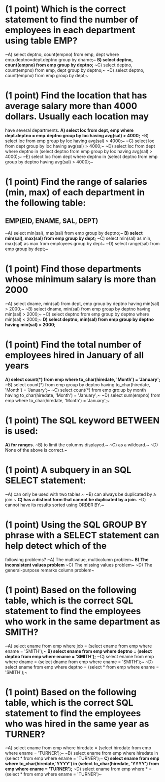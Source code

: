 # (1 point) Which is the correct statement to find the number of employees in each department using table EMP?
~A) select deptno, count(empno) from emp, dept where emp.deptno=dept.deptno group by dname;~
**B) select deptno, count(empno) from emp group by deptno;**
~C) select deptno, count(empno) from emp, dept group by deptno;~
~D) select deptno, count(empno) from emp group by dept;~

# (1 point) Find the location that has average salary more than 4000 dollars. Usually each location may
have several departments.
**A) select loc from dept, emp where dept.deptno = emp.deptno group by loc having avg(sal) > 4000;**
~B) select loc from emp group by loc having avg(sal) > 4000;~
~C) select loc from dept group by loc having avg(sal) > 4000;~
~D) select loc from dept where deptno in (select deptno from emp group by loc having avg(sal) > 4000);~
~E) select loc from dept where deptno in (select deptno from emp group by deptno having avg(sal) > 4000);~

# (1 point) Find the range of salaries (min, max) of each department in the following table:
## EMP(EID, ENAME, SAL, DEPT)
~A) select min(sal), max(sal) from emp group by deptno;~
**B) select min(sal), max(sal) from emp group by dept;**
~C) select min(sal) as min, max(sal) as max from employees group by dept~
~D) select range(sal) from emp group by dept;~

# (1 point) Find those departments whose minimum salary is more than 2000
~A) select dname, min(sal) from dept, emp group by deptno having min(sal) > 2000;~
~B) select dname, min(sal) from emp group by deptno having min(sal) > 2000;~
~C) select deptno from emp group by deptno where min(sal) < 2000;~
**D) select deptno, min(sal) from emp group by deptno having min(sal) > 2000;**

# (1 point) Find the total number of employees hired in January of all years
**A) select count(\*) from emp where to_char(hiredate, 'Month') = 'January';**
~B) select count(\*) from emp group by deptno having to_char(hiredate, 'Month') = 'January';~
~C) select count(\*) from emp gro:up by month having to_char(hiredate, 'Month') = 'January';~
~D) select sum(empno) from emp where to_char(hiredate, 'Month') = 'January';~

# (1 point) The SQL keyword BETWEEN is used:
**A) for ranges.**
~B) to limit the columns displayed.~
~C) as a wildcard.~
~D) None of the above is correct.~

# (1 point) A subquery in an SQL SELECT statement:
~A) can only be used with two tables.~
~B) can always be duplicated by a join.~
**C) has a distinct form that cannot be duplicated by a join.**
~D) cannot have its results sorted using ORDER BY.~

# (1 point) Using the SQL GROUP BY phrase with a SELECT statement can help detect which of the
following problems?
~A) The multivalue, multicolumn problem~
**B) The inconsistent values problem**
~C) The missing values problem~
~D) The general-purpose remarks column problem~

# (1 point) Based on the following table, which is the correct SQL statement to find the employees who work in the same department as SMITH?
~A) select ename from emp where job = (select ename from emp where ename = 'SMITH');~
**B) select ename from emp where deptno = (select deptno from emp where ename = 'SMITH');**
~C) select ename from emp where dname = (select dname from emp where ename = 'SMITH');~
~D) select ename from emp where deptno = (select * from emp where ename = 'SMITH');~

# (1 point) Based on the following table, which is the correct SQL statement to find the employees who was hired in the same year as TURNER?
~A) select ename from emp where hiredate = (select hiredate from emp where ename = 'TURNER');~
~B) select ename from emp where hiredate in (select * from emp where ename = 'TURNER');~
**C) select ename from emp where to_char(hiredate,'YYYY') in (select to_char(hiredate, 'YYYY') from emp where ename = 'TURNER');**
~D) select ename from emp where * = (select * from emp where ename = 'TURNER')~
